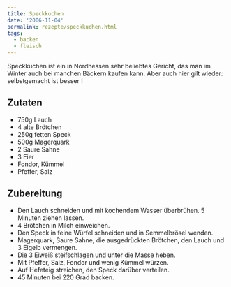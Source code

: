 ```yaml
---
title: Speckkuchen
date: '2006-11-04'
permalink: rezepte/speckkuchen.html
tags:
  - backen
  - fleisch
---
```


Speckkuchen ist ein in Nordhessen sehr beliebtes Gericht, das man im Winter auch bei manchen Bäckern kaufen kann. Aber auch hier gilt wieder: selbstgemacht ist besser !

## Zutaten

- 750g Lauch
- 4 alte Brötchen
- 250g fetten Speck
- 500g Magerquark
- 2 Saure Sahne
- 3 Eier
- Fondor, Kümmel
- Pfeffer, Salz

## Zubereitung

- Den Lauch schneiden und mit kochendem Wasser überbrühen. 5 Minuten ziehen lassen.
- 4 Brötchen in Milch einweichen.
- Den Speck in feine Würfel schneiden und in Semmelbrösel wenden.
- Magerquark, Saure Sahne, die ausgedrückten Brötchen, den Lauch und 3 Eigelb vermengen.
- Die 3 Eiweiß steifschlagen und unter die Masse heben.
- Mit Pfeffer, Salz, Fondor und wenig Kümmel würzen.
- Auf Hefeteig streichen, den Speck darüber verteilen.
- 45 Minuten bei 220 Grad backen.

